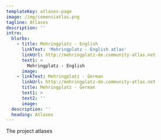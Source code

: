 ```yaml
---
templateKey: atlases-page
image: /img/comensiatlas.png
tagline: Atlases
description: ''
intro:
  blurbs:
    - title: Mehringplatz - English 
      linkText: 'Mehringplatz - English atlas'
      linkUrl: http://mehringplatz-de.community-atlas.net
      text1: >
        Mehringplatz - English 
      image: 
    - linkText: Mehringplatz - German
      linkUrl: http://mehringplatz-de.community-atlas.net
      title: Mehringplatz - German
      text1: >         
      text2: ''
      image:
  description: ''
  heading: Atlases
---
```

The project atlases